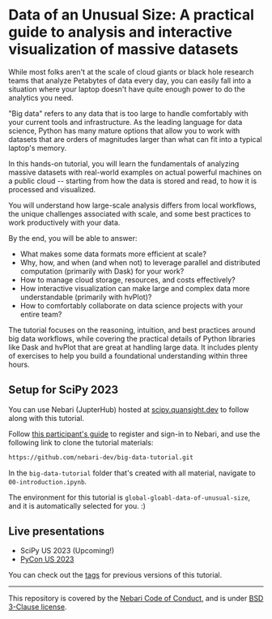 # Data of an Unusual Size: A practical guide to analysis and interactive visualization of massive datasets

While most folks aren't at the scale of cloud giants or black hole research teams that analyze Petabytes of data every day, you can easily fall into a situation where your laptop doesn't have quite enough power to do the analytics you need.

"Big data" refers to any data that is too large to handle comfortably with your current tools and infrastructure. As the leading language for data science, Python has many mature options that allow you to work with datasets that are orders of magnitudes larger than what can fit into a typical laptop's memory.

In this hands-on tutorial, you will learn the fundamentals of analyzing massive datasets with real-world examples on actual powerful machines on a public cloud -- starting from how the data is stored and read, to how it is processed and visualized.

You will understand how large-scale analysis differs from local workflows, the unique challenges associated with scale, and some best practices to work productively with your data.

By the end, you will be able to answer:

- What makes some data formats more efficient at scale?
- Why, how, and when (and when not) to leverage parallel and distributed computation (primarily with Dask) for your work?
- How to manage cloud storage, resources, and costs effectively?
- How interactive visualization can make large and complex data more understandable (primarily with hvPlot)?
- How to comfortably collaborate on data science projects with your entire team?

The tutorial focuses on the reasoning, intuition, and best practices around big data workflows, while covering the practical details of Python libraries like Dask and hvPlot that are great at handling large data. It includes plenty of exercises to help you build a foundational understanding within three hours.

<!-- TODO: Update and uncomment

## Repository structure

### Tutorial structure

### Supporting resources

-->

## Setup for SciPy 2023

You can use Nebari (JupterHub) hosted at [scipy.quansight.dev](https://http://scipy.quansight.dev/) to follow along with this tutorial.

Follow [this participant's guide](https://docs.google.com/document/d/1vnWhNyUBRpILb2MAHQfTmZQY3pCIaCmroV9ke49nQlE/edit) to register and sign-in to Nebari, and use the following link to clone the tutorial materials:

```bash
https://github.com/nebari-dev/big-data-tutorial.git
```

In the `big-data-tutorial` folder that's created with all material, navigate to `00-introduction.ipynb`.

The environment for this tutorial is `global-gloabl-data-of-unusual-size`, and it is automatically selected for you. :)


## Live presentations

* SciPy US 2023 (Upcoming!)
* [PyCon US 2023](https://us.pycon.org/2023/schedule/presentation/64/)

You can check out the [tags](todo) for previous versions of this tutorial.

---

This repository is covered by the [Nebari Code of Conduct](https://github.com/nebari-dev/governance/blob/main/CODE_OF_CONDUCT.md),
and is under [BSD 3-Clause license](https://github.com/nebari-dev/nebari/blob/develop/LICENSE).
